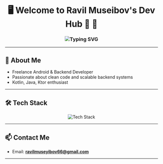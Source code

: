 <h1 align="center">🖥️ Welcome to Ravil Museibov's Dev Hub 🚀 🚀</h1>

<h3 align="center">
  <img src="https://readme-typing-svg.herokuapp.com?font=Fira+Code&size=24&pause=1000&center=true&vCenter=true&width=500&height=60&lines=Building+Mobile+Apps+🚀;Crafting+Backend+APIs+🔥;Freelance+Developer+📱" alt="Typing SVG" />
</h3>

---

## 🚀 About Me
- Freelance Android & Backend Developer  
- Passionate about clean code and scalable backend systems
- Kotlin, Java, Ktor enthusiast

---

## 🛠️ Tech Stack

<div align="center">
  <img src="https://skillicons.dev/icons?i=kotlin,java,ktor,postgresql,docker,git,linux" alt="Tech Stack" />
</div>

---

## 📫 Contact Me
- Email: **ravilmuseyibov66@gmail.com**

---
